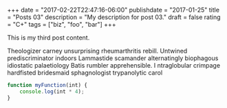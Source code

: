 +++
date = "2017-02-22T22:47:16-06:00"
publishdate = "2017-01-25"
title = "Posts 03"
description = "My description for post 03."
draft = false
rating = "C+"
tags = ["biz", "foo", "bar"]
+++

This is my third post content.


Theologizer carney unsurprising rheumarthritis rebill. Untwined prediscriminator indoors Lammastide scamander alternatingly biophagous idiostatic palaetiology Batis rumbler apprehensible. I ntraglobular crimpage hardfisted bridesmaid sphagnologist trypanolytic carol


```js
function myFunction(int) {
    console.log(int * 4);
}
```


